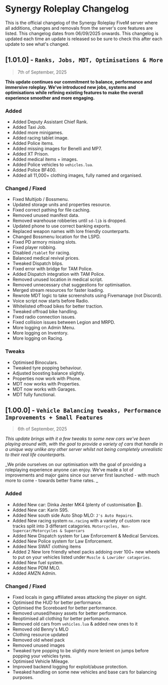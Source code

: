 # Synergy Roleplay Changelog
This is the official changelog of the Synergy Roleplay FiveM server where all additions, changes and removals from the server's core features are listed. This changelog dates from 06/09/2025 onwards. This changelog is updated each time an update is released so be sure to check this after each update to see what's changed.


## [1.01.0] - `Ranks, Jobs, MDT, Optimisations & More`
> 7th of September, 2025

__This update continues our commitment to balance, performance and immersive roleplay. We’ve introduced new jobs, systems and optimisations while refining existing features to make the overall experience smoother and more engaging.__

### Added
- Added Deputy Assistant Chief Rank.
- Added Taxi Job.
- Added more minigames.
- Added racing tablet image.
- Added Police items.
- Added missing images for Benelli and MP7.
- Added XT Prison.
- Added medical items + images.
- Added Police vehicles to `vehicles.lua`.
- Added Police BF400.
- Added all 11,000+ clothing images, fully named and organised.

### Changed / Fixed
- Fixed Multijob / Bossmenu.
- Updated storage units and properties resource.
- Fixed correct pathing for file caching.
- Removed unused manifest data.
- Removed warehouse robberies until `sd-lib` is dropped.
- Updated phone to use correct banking exports.
- Replaced weapon names with lore friendly counterparts.
- Changed Bossmenu location for the LSPD.
- Fixed PD armory missing slots.
- Fixed player robbing.
- Disabled `/tablet` for racing.
- Balanced medical revival prices.
- Tweaked Dispatch blips.
- Fixed error with bridge for TAM Police.
- Added Dispatch integration with TAM Police.
- Removed unused location in medical script.
- Removed unnecessary chat suggestions for optimisation.
- Merged stream resources for faster loading.
- Rewrote MDT logic to take screenshots using Fivemanage (not Discord).
- Voice script now starts before Radio.
- Whitelisted offroad bikes for better traction.
- Tweaked offroad bike handling.
- Fixed radio connection issues.
- Fixed collision issues between Legion and MRPD.
- More logging on Admin Menu.
- More logging on Inventory.
- More logging on Racing.

### Tweaks
- Optimised Binoculars.
- Tweaked tyre popping behaviour.
- Adjusted boosting balance slightly.
- Properties now work with Phone.
- MDT now works with Properties.
- MDT now works with Garages.
- MDT fully functional.



## [1.00.0] - `Vehicle Balancing tweaks, Performance Improvements + Small Features`
> 6th of September, 2025

_This update brings with it a few tweaks to some new cars we've been playing around with, with the goal to provide a variety of cars that handle in a unique way unlike any other server whilst not being completely unrealistic to their real life counterparts._

_We pride ourselves on our optimisation with the goal of providing a roleplaying experience anyone can enjoy. We've made a lot of improvements and major gains since our server first launched - with much more to come - towards better frame rates. _

### Added
- Added New car: Dinka Jester MK4 (plenty of customisation 👀).
- Added New car: Karin S95.
- Added New south side Auto Shop MLO: `J's Auto Repairs`.
- Added New racing system `nx.racing` with a variety of custom race tracks split into 3 differant catagories. `Motorcycles, Non-Supercar/Motorcycles & Supercars`
- Added New Dispatch system for Law Enforcement & Medical Services.
- Added New Police system for Law Enforcement.
- Added New SWAT clothing items
- Added 2 New lore friendly wheel packs addoing over 100+ new wheels to put on your vehicles listed under `Muscle & Lowrider catagories`.
- Added New fuel system.
- Added New PDM MLO.
- Added AMZN Admin.

### Changed / Fixed
- Fixed locals in gang affiliated areas attacking the player on sight.
- Optimised the HUD for better performance.
- Optimised the Scoreboard for better performance.
- Removed unused/heavy assets for better performance.
- Reoptimised all clothing for better perfomance.
- Removed old cars from `vehicles.lua` & added new ones to it
- Removed old Benny's MLO
- Clothing resource updated
- Removed old wheel pack
- Removed unused images
- Tweaked tyre popping to be slightly more lenient on jumps before popping your vehicles tyres.
- Optimised Vehicle Mileage.
- Improved backend logging for exploit/abuse protection.
- Tweaked handling on some new vehicles and base cars for balancing purposes.
